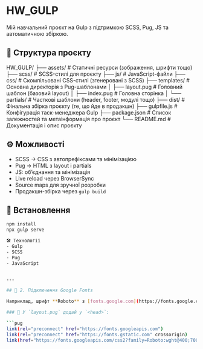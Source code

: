 # HW_GULP 

Мій навчальний проєкт на Gulp з підтримкою SCSS, Pug, JS та автоматичною збіркою.
## 📁 Структура проєкту
HW_GULP/
├── assets/              # Статичні ресурси (зображення, шрифти тощо)
├── scss/                # SCSS-стилі для проєкту
├── js/                  # JavaScript-файли
├── css/                 # Скомпільовані CSS-стилі (згенеровані з SCSS)
├── templates/           # Основна директорія з Pug-шаблонами
│   ├── layout.pug       # Головний шаблон (базовий layout)
│   ├── index.pug        # Головна сторінка
│   └── partials/        # Часткові шаблони (header, footer, модулі тощо)
├── dist/                # Фінальна збірка проєкту (те, що йде в продакшн)
├── gulpfile.js          # Конфігурація таск-менеджера Gulp
├── package.json         # Список залежностей та метаінформація про проєкт
└── README.md            # Документація і опис проєкту


## ⚙️ Можливості

- SCSS → CSS з автопрефіксами та мінімізацією
- Pug → HTML з layout і partials
- JS: об’єднання та мінімізація
- Live reload через BrowserSync
- Source maps для зручної розробки
- Продакшн-збірка через `gulp build`

## 🚀 Встановлення

```bash
npm install
npx gulp serve

🛠️ Технології
- Gulp
- SCSS
- Pug
- JavaScript


---

## 🎨 2. Підключення Google Fonts

Наприклад, шрифт **Roboto** з [fonts.google.com](https://fonts.google.com):

### 🔗 У `layout.pug` додай у `<head>`:

```pug
link(rel="preconnect" href="https://fonts.googleapis.com")
link(rel="preconnect" href="https://fonts.gstatic.com" crossorigin)
link(href="https://fonts.googleapis.com/css2?family=Roboto:wght@400;700&display=swap" rel="stylesheet")



